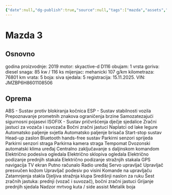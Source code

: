 ```yaml
---
{"date":null,"dg-publish":true,"source":null,"tags":["mazda","assets","vehicle"],"title":"Mazda 3","type":null,"URL":"https://www.neostar.com/hr/mazda-mazda3-d116-3","permalink":"/05-archive/my-mazda/personal-vehicle/","dgPassFrontmatter":true}
---
```



# Mazda 3

## Osnovno

godina proizvodnje: 2019
motor: skyactive-d D116
obujam: 1
vrsta goriva: diesel
snaga: 85 kw / 116 ks
mijenjac: mehanicki
107 g/km
kilometraza: 76801 km
vrata: 5
boja: siva
sjedala: 5
registracija: 15.11.2025.
VIN: JMZBP6H8601108506

## Oprema

ABS - Sustav protiv blokiranja kočnica
ESP - Sustav stabilnosti vozila
Prepoznavanje prometnih znakova ograničenja brzine
Samozatezajući sigurnosni pojasevi
ISOFIX - Sustav pričvršćenja dječje sjedalice
Zračni jastuci za vozača i suvozača
Bočni zračni jastuci
Naplatci od lake legure
Automatsko paljenje svjetla
Automatsko paljenje brisača
Start-stop sustav
Head-up zaslon
Bluetooth hands-free sustav
Parkirni senzori sprijeda
Parkirni senzori straga
Parkirna kamera straga
Tempomat
Dvozonski automatski klima uređaj
Centralno zaključavanje s daljinskom komandom
Električno podesiva ogledala
Električno sklopiva ogledala
Električno podizanje prednjih stakala
Električno podizanje stražnjih stakala
GPS navigacija
TV ekran
Putno računalo
Radio uređaj
Servo upravljač
Upravljač presvučen kožom
Upravljač podesiv po visini
Komande na upravljaču
Zatamnjenja stakla
Djeljiva stražnja klupa
Središnji naslon za ruku
Šest zračnih jastuka: prednji (vozač i suvozač), bočni zračni jastuci
Grijanje prednjih sjedala
Nadzor mrtvog kuta / side assist
Metalik boja
